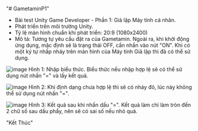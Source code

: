 "# GametaminP1" 

- Bài test Unity Game Developer - Phần 1: Giả lập Máy tính cá nhân.
- Phát triển trên môi trường Unity.
- Tỷ lệ màn hình chuẩn khi phát triển: 20:9 (1080x2400)
- Mô tả: Tương tự yêu cầu đặt ra của Gametamin. Ngoài ra, khi khởi động ứng dụng, mặc định sẽ là trạng thái OFF, cần nhấn vào nút "ON". Khi có một ký tự nhấp nháy trên màn hình của Máy tính Giả lập thì đã có thể sử dụng.





![image](https://user-images.githubusercontent.com/80233271/209325391-9eaed12a-1af9-487b-ac1e-11bd78cdcb44.png)
Hình 1: Nhập biểu thức. Biểu thức nếu nhập hợp lệ sẽ có thể sử dụng nút nhấn "=" và lấy kết quả.





![image](https://user-images.githubusercontent.com/80233271/209325483-5987ee79-e36f-4e63-8dec-f326db63852c.png)
Hình 2: Khi định dạng chưa hợp lệ thì sẽ có nháy đỏ, lúc này không thể sử dụng nút nhấn "=".





![image](https://user-images.githubusercontent.com/80233271/209325920-a497cdd9-00db-4cae-aa28-757126f99480.png)
Hình 3: Kết quả sau khi nhấn dấu "=". Kết quả làm chỉ làm tròn đến 2 chữ số sau dấu phẩy, nên sẽ có sai số nếu nhỏ quá.




"Kết Thúc" 
